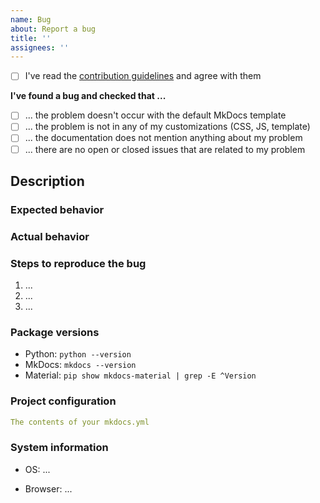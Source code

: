 ```yaml
---
name: Bug
about: Report a bug
title: ''
assignees: ''
---
```


<!--
  ⚠️ WARNING

  Half of all issues created do not contain enough information to help or are
  not appropriate for the issue tracker (i.e. one-line questions). If you think
  you found a bug, follow the steps outlined below closely. Any issue that does
  not meet these conditions may be closed unnoticed.

  Why? Because the maintainers of this project are wasting a lot of time
  answering questions that are not directly related to this project.

  Make sure that your request fulfills ALL of the following requirements. If one
  requirement cannot be satisfied, please explain in detail why.
-->

- [ ] I've read the [contribution guidelines][1] and agree with them

__I've found a bug and checked that ...__

- [ ] ... the problem doesn't occur with the default MkDocs template
- [ ] ... the problem is not in any of my customizations (CSS, JS, template)
- [ ] ... the documentation does not mention anything about my problem
- [ ] ... there are no open or closed issues that are related to my problem

## Description

<!-- Please provide a brief description of the bug -->

### Expected behavior

<!-- Please describe what you expect to happen -->

### Actual behavior

<!-- Please describe what is actually happening -->

### Steps to reproduce the bug

<!-- Please provide the steps to repoduce the issue -->

1. ...
2. ...
3. ...

### Package versions

<!-- Please provide all package versions -->

* Python: `python --version`
* MkDocs: `mkdocs --version`
* Material: `pip show mkdocs-material | grep -E ^Version`

### Project configuration

<!-- Please provide your mkdocs.yml to a reasonable amount of detail -->

``` yaml
The contents of your mkdocs.yml
```

### System information

<!-- Please provide your operating system and browser version -->

* OS: ...
* Browser: ...

  [1]: https://github.com/squidfunk/mkdocs-material/blob/master/CONTRIBUTING.md
